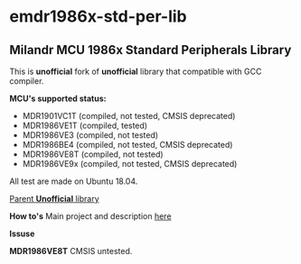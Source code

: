 # emdr1986x-std-per-lib
## Milandr MCU 1986x Standard Peripherals Library

This is **unofficial** fork of **unofficial** library that compatible with GCC compiler. 

**MCU's supported status:**
- MDR1901VC1T (compiled, not tested, CMSIS deprecated)
- MDR1986VE1T (compiled, tested)
- MDR1986VE3 (compiled, not tested)
- MDR1986BE4 (compiled, not tested, CMSIS deprecated)
- MDR1986VE8T (compiled, not tested)
- MDR1986VE9x (compiled, not tested, CMSIS deprecated)

All test are made on Ubuntu 18.04.

[Parent **Unofficial** library](https://github.com/eldarkg/emdr1986x-std-per-lib)

**How to's**
Main project and description [here](https://github.com/WicRus/emdr1986x-std-per-lib-qbs)

**Issuse** 

**MDR1986VE8T** CMSIS untested. 
